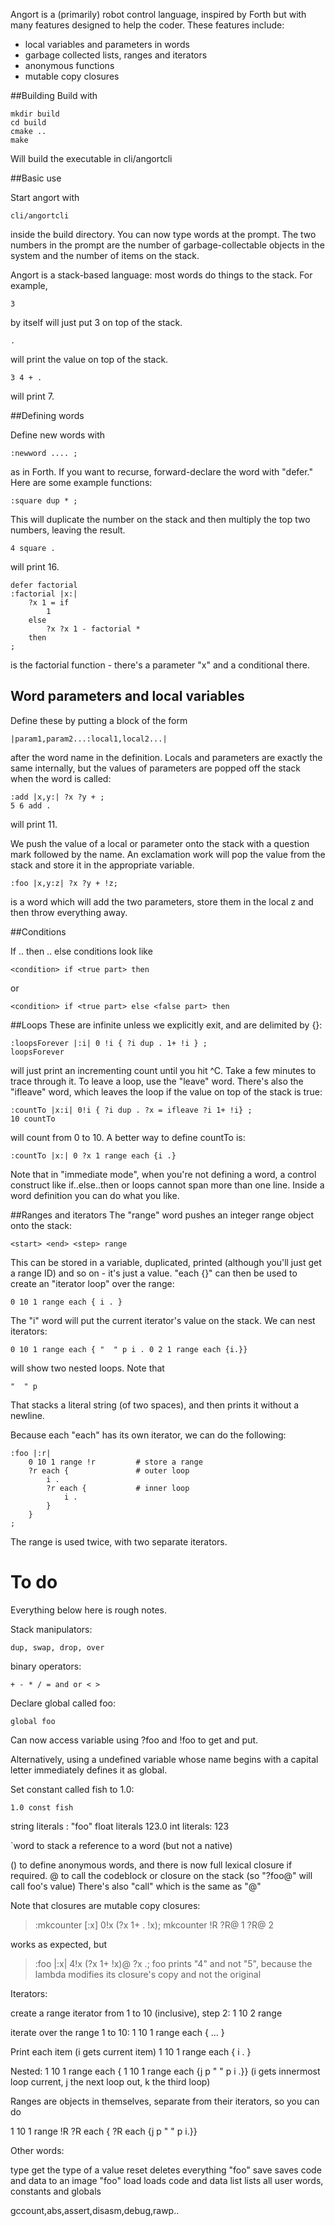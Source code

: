 Angort is a (primarily) robot control language, inspired by Forth
but with many features designed to help the coder. These features
include:
* local variables and parameters in words
* garbage collected lists, ranges and iterators
* anonymous functions
* mutable copy closures

##Building 
Build with

    mkdir build
    cd build
    cmake ..
    make
    
Will build the executable in cli/angortcli



##Basic use 

Start angort with 

    cli/angortcli

inside the build directory. You can now type words at the prompt. The two numbers in the prompt are the number of garbage-collectable objects in the system and the number of items on the stack.

Angort is a stack-based language: most words do things to the stack. For example,

    3

by itself will just put 3 on top of the stack.

    .
    
will print the value on top of the stack.

    3 4 + .

will print 7.

##Defining words

Define new words with

    :newword .... ;

as in Forth. If you want to recurse, forward-declare the word with "defer." Here are some example functions:

    :square dup * ;
    
This will duplicate the number on the stack and then multiply the top two numbers, leaving the result.

    4 square .
    
will print 16.

    defer factorial
    :factorial |x:|
        ?x 1 = if
            1
        else
            ?x ?x 1 - factorial *
        then
    ;
    
is the factorial function - there's a parameter "x" and a conditional there.

## Word parameters and local variables

Define these by putting a block of the form

    |param1,param2...:local1,local2...|
    
after the word name in the definition. Locals and parameters are exactly the same internally, but the values of parameters are popped off the stack when the word is called:

    :add |x,y:| ?x ?y + ;
    5 6 add .

will print 11.

We push the value of a local or parameter onto the stack with a question mark followed by the name. An exclamation work will pop the value from the stack and store it in the appropriate variable.

    :foo |x,y:z| ?x ?y + !z;
    
is a word which will add the two parameters, store them in the local z and then throw everything away.



##Conditions

If .. then .. else conditions look like

    <condition> if <true part> then
    
or

    <condition> if <true part> else <false part> then
    
##Loops
These are infinite unless we explicitly exit, and are delimited by {}:

    :loopsForever |:i| 0 !i { ?i dup . 1+ !i } ;
    loopsForever
    
will just print an incrementing count until you hit ^C. Take a few minutes to trace through it. To leave a loop, use the "leave" word. There's also the "ifleave" word, which leaves the loop if the value on top of the stack is true:

    :countTo |x:i| 0!i { ?i dup . ?x = ifleave ?i 1+ !i} ;
    10 countTo
    
will count from 0 to 10. A better way to define countTo is:

    :countTo |x:| 0 ?x 1 range each {i .}
    

Note that in "immediate mode", when you're not defining a word, a control construct like if..else..then or loops cannot span more than one line. Inside a word definition you can do what you like.
    
    
##Ranges and iterators
The "range" word pushes an integer range object onto the stack:

    <start> <end> <step> range
    
This can be stored in a variable, duplicated, printed (although you'll just get a range ID) and so on - it's just a value. "each {}" can then be used to create an "iterator loop" over the range:

    0 10 1 range each { i . }
    
The "i" word will put the current iterator's value on the stack. We can nest iterators:

    0 10 1 range each { "  " p i . 0 2 1 range each {i.}}
    
will show two nested loops. Note that 

    "  " p
    
That stacks a literal string (of two spaces), and then prints it without a newline.

Because each "each" has its own iterator, we can do the following:

    :foo |:r|
        0 10 1 range !r         # store a range
        ?r each {               # outer loop
            i .
            ?r each {           # inner loop
                i .
            }
        }
    ;
    
The range is used twice, with two separate iterators.

# To do
Everything below here is rough notes.
        
        
     


Stack manipulators:

    dup, swap, drop, over

binary operators:

    + - * / = and or < >

Declare global called foo:

    global foo

Can now access variable using ?foo and !foo to get and put.

Alternatively, using a undefined variable whose name begins with a capital letter immediately defines it as global.

Set constant called fish to 1.0:

    1.0 const fish



string literals : "foo"
float literals 123.0
int literals: 123

`word to stack a reference to a word (but not a native)

() to define anonymous words, and there is now full lexical closure if
required. @ to call the codeblock or closure on the stack (so "?foo@" will
call foo's value) There's also "call" which is the same as "@"

Note that closures are mutable copy closures:
> :mkcounter [:x] 0!x (?x 1+ . !x);
> mkcounter !R
> ?R@ 
1
> ?R@
2

works as expected, but
> :foo |:x| 4!x (?x 1+ !x)@ ?x .;
> foo
prints "4" and not "5", because the lambda modifies its closure's copy and not
the original


Iterators:

create a range iterator from 1 to 10 (inclusive), step 2:
    1 10 2 range
    
iterate over the range 1 to 10:
    1 10 1 range each { ... }

Print each item (i gets current item)
    1 10 1 range each { i . }

Nested:
    1 10 1 range each { 1 10 1 range each {j p " " p i .}}
(i gets innermost loop current, j the next loop out, k the third loop)

Ranges are objects in themselves, separate from their iterators,
so you can do

1 10 1 range !R
?R each { ?R each {j p " " p i.}}


Other words:

type        get the type of a value
reset       deletes everything
"foo" save  saves code and data to an image
"foo" load  loads code and data
list        lists all user words, constants and globals


gccount,abs,assert,disasm,debug,rawp..
